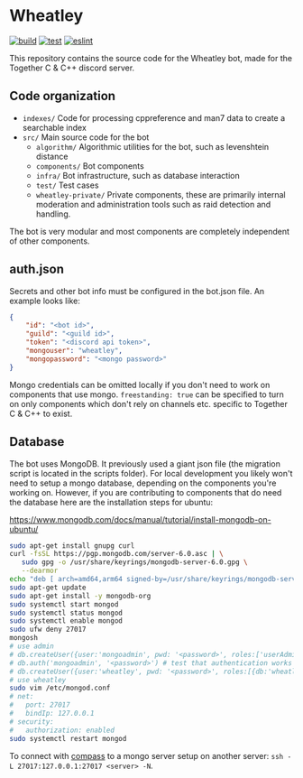 # Wheatley

[![build](https://github.com/jeremy-rifkin/wheatley/actions/workflows/build.yml/badge.svg)](https://github.com/jeremy-rifkin/wheatley/actions/workflows/build.yml)
[![test](https://github.com/jeremy-rifkin/wheatley/actions/workflows/test.yml/badge.svg)](https://github.com/jeremy-rifkin/wheatley/actions/workflows/test.yml)
[![eslint](https://github.com/jeremy-rifkin/wheatley/actions/workflows/eslint.yml/badge.svg)](https://github.com/jeremy-rifkin/wheatley/actions/workflows/eslint.yml)

This repository contains the source code for the Wheatley bot, made for the Together C & C++ discord server.

## Code organization

- `indexes/` Code for processing cppreference and man7 data to create a searchable index
- `src/` Main source code for the bot
  - `algorithm/` Algorithmic utilities for the bot, such as levenshtein distance
  - `components/` Bot components
  - `infra/` Bot infrastructure, such as database interaction
  - `test/` Test cases
  - `wheatley-private/` Private components, these are primarily internal moderation and administration tools such as
    raid detection and handling.

The bot is very modular and most components are completely independent of other components.

## auth.json

Secrets and other bot info must be configured in the bot.json file. An example looks like:

```json
{
    "id": "<bot id>",
    "guild": "<guild id>",
    "token": "<discord api token>",
    "mongouser": "wheatley",
    "mongopassword": "<mongo password>"
}
```

Mongo credentials can be omitted locally if you don't need to work on components that use mongo. `freestanding: true`
can be specified to turn on only components which don't rely on channels etc. specific to Together C & C++ to exist.

## Database

The bot uses MongoDB. It previously used a giant json file (the migration script is located in the scripts folder).
For local development you likely won't need to setup a mongo database, depending on the components you're working on.
However, if you are contributing to components that do need the database here are the installation steps for ubuntu:

https://www.mongodb.com/docs/manual/tutorial/install-mongodb-on-ubuntu/

```sh
sudo apt-get install gnupg curl
curl -fsSL https://pgp.mongodb.com/server-6.0.asc | \
   sudo gpg -o /usr/share/keyrings/mongodb-server-6.0.gpg \
   --dearmor
echo "deb [ arch=amd64,arm64 signed-by=/usr/share/keyrings/mongodb-server-6.0.gpg ] https://repo.mongodb.org/apt/ubuntu focal/mongodb-org/6.0 multiverse" | sudo tee /etc/apt/sources.list.d/mongodb-org-6.0.list
sudo apt-get update
sudo apt-get install -y mongodb-org
sudo systemctl start mongod
sudo systemctl status mongod
sudo systemctl enable mongod
sudo ufw deny 27017
mongosh
# use admin
# db.createUser({user:'mongoadmin', pwd: '<password>', roles:['userAdminAnyDatabase']})
# db.auth('mongoadmin', '<password>') # test that authentication works
# db.createUser({user:'wheatley', pwd: '<password>', roles:[{db:'wheatley', role:'readWrite'}]})
# use wheatley
sudo vim /etc/mongod.conf
# net:
#   port: 27017
#   bindIp: 127.0.0.1
# security:
#   authorization: enabled
sudo systemctl restart mongod
```

To connect with [compass](https://www.mongodb.com/try/download/compass) to a mongo server setup on another server:
`ssh -L 27017:127.0.0.1:27017 <server> -N`.
